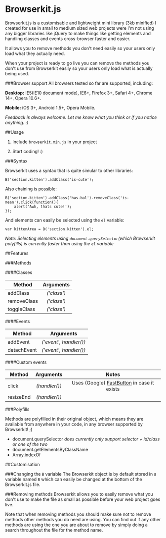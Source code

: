 Browserkit.js
=============

Browserkit.js is a customisable and lightweight mini library (3kb minified) I created for use in small to medium sized web projects were I'm not using any bigger libraries like jQuery to make things like getting elements and handling classes and events cross-browser faster and easier.

It allows you to remove methods you don't need easily so your users only load what they actually need.

When your project is ready to go live you can remove the methods you don't use from Browserkit easily so your users only load what is actually being used.

###Browser support
All browsers tested so far are supported, including:

**Desktop:** IE5(IE10 document mode), IE6+, Firefox 3+, Safari 4+, Chrome 14+, Opera 10.6+.

**Mobile:** iOS 3+, Android 1.5+, Opera Mobile.

*Feedback is always welcome. Let me know what you think or if you notice anything. :)*

##Usage

1. Include `browserkit.min.js` in your project
    <script src='browserkit.min.js'></script>

2. Start coding! :)

###Syntax

Browserkit uses a syntax that is quite simular to other libraries:

    B('section.kitten').addClass('is-cute');

Also chaining is possible:

	B('section.kitten').addClass('has-bal').removeClass('is-mean').click(function(){
		alert('Awh, thats cute!');
	});

And elements can easily be selected using the `el` variable:

	var kittenArea = B('section.kitten').el;

*Note: Selecting elements using `document.querySelector`(which Browserkit polyfills) is currently faster than using the `el` variable*


##Features

###Methods

####Classes

| Method      | Arguments   |
|-------------|:-----------:|
| addClass    | *('class')* |
| removeClass | *('class')* |
| toggleClass | *('class')* |

####Events

| Method      | Arguments              |
|-------------|:----------------------:|
| addEvent    | *('event', handler())* |
| detachEvent | *('event', handler())* |

####Custom events

| Method      | Arguments     | Notes |
|-------------|:-------------:|:-----:|
| click       | *(handler())* | Uses (Google) [FastButton](https://github.com/kvendrik/google_fastbutton/blob/master/google-fastbutton.js) in case it exists |
| resizeEnd   | *(handler())* |


###Polyfills

Methods are polyfilled in their original object, which means they are available from anywhere in your code, in any browser supported by Browserkit! ;)

* document.querySelector *does currently only support selector + id/class or one of the two*
* document.getElementsByClassName
* Array.indexOf


##Customisation

###Changing the `B` variable
The Browserkit object is by default stored in a variable named `B` which can easily be changed at the bottom of the Browserkit.js file.

###Removing methods
Browserkit allows you to easily remove what you don't use to make the file as small as possible before your web project goes live.

Note that when removing methods you should make sure not to remove methods other methods you do need are using. You can find out if any other methods are using the one you are about to remove by simply doing a search throughout the file for the method name.
